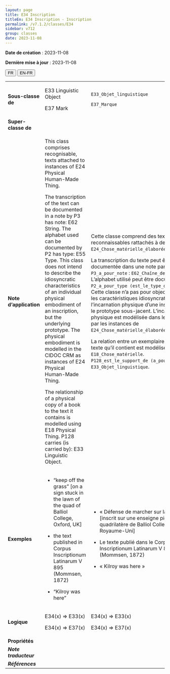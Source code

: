 ```yaml
---
layout: page
title: E34 Inscription
titleEn: E34 Inscription - Inscription
permalink: /v7.1.2/classes/E34
sidebar: v712
group: classes
date: 2023-11-08
---
```


**Date de création** : 2023-11-08

**Dernière mise à jour** : 2023-11-08

<div class="lang-buttons">
 <button id="fr" class="activate">FR</button>
 <button id="en-fr">EN-FR</button>
</div>

<table>
<tbody>
<tr>
<td><strong>Sous-classe de</strong></td>
<td class="en">
<p>E33 Linguistic Object</p>
<p>E37 Mark</p>
</td>
<td>
<p><code class="language-plaintext highlighter-rouge">E33_Objet_linguistique</code></p>
<p><code class="language-plaintext highlighter-rouge">E37_Marque</code> </p>
</td>
</tr>
<tr>
<td><strong>Super-classe de</strong></td>
<td class="en">
</td>
<td>
</td>
</tr>
<tr>
<td><strong>Note d’application</strong></td>
<td class="en">
<p>This class comprises recognisable, texts attached to instances of E24 Physical Human-Made Thing. </p>
<p>The transcription of the text can be documented in a note by P3 has note: E62 String. The alphabet used can be documented by P2 has type: E55 Type. This class does not intend to describe the idiosyncratic characteristics of an individual physical embodiment of an inscription, but the underlying prototype. The physical embodiment is modelled in the CIDOC CRM as instances of E24 Physical Human-Made Thing.</p>
<p>The relationship of a physical copy of a book to the text it contains is modelled using E18 Physical Thing. P128 carries (is carried by): E33 Linguistic Object. </p>
</td>
<td>
<p>Cette classe comprend des textes reconnaissables rattachés à des instances de <code class="language-plaintext highlighter-rouge">E24_Chose_matérielle_élaborée_par_l’humain</code>.</p>
<p>La transcription du texte peut être documentée dans une note par <code class="language-plaintext highlighter-rouge">P3_a_pour_note</code> : <code class="language-plaintext highlighter-rouge">E62_Chaîne_de_caractères</code>. L’alphabet utilisé peut être documenté par <code class="language-plaintext highlighter-rouge">P2_a_pour_type (est_le_type_de)</code> : <code class="language-plaintext highlighter-rouge">E55_Type</code>. Cette classe n’a pas pour objectif de décrire les caractéristiques idiosyncratiques de l’incarnation physique d’une inscription, mais le prototype sous-jacent. L’incarnation physique est modélisée dans le CIDOC CRM par les instances de <code class="language-plaintext highlighter-rouge">E24_Chose_matérielle_élaborée_par_l’humain</code>.</p>
<p>La relation entre un exemplaire physique et le texte qu’il contient est modélisée à l’aide de : <code class="language-plaintext highlighter-rouge">E18_Chose_matérielle</code>. <code class="language-plaintext highlighter-rouge">P128_est_le_support_de (a_pour_support)</code> : <code class="language-plaintext highlighter-rouge">E33_Objet_linguistique</code>.</p>
</td>
</tr>
<tr>
<td><strong>Exemples</strong></td>
<td class="en">
<ul>
<li><p>“keep off the grass” [on a sign stuck in the lawn of the quad of Balliol College, Oxford, UK]</p>
</li>
<li><p>the text published in Corpus Inscriptionum Latinarum V 895 (Mommsen, 1872)</p>
</li>
<li><p>“Kilroy was here” </p>
</li>
</ul>
</td>
<td>
<ul>
<li><p>« Défense de marcher sur la pelouse » [inscrit sur une enseigne piquée dans le quadrilatère de Balliol College à Oxford au Royaume-Uni]</p>
</li>
<li><p>Le texte publié dans le Corpus Inscriptionum Latinarum V 895 (Mommsen, 1872)</p>
</li>
<li><p>« Kilroy was here »</p>
</li>
</ul>
</td>
</tr>
<tr>
<td><strong>Logique</strong></td>
<td class="en">
<p>E34(x) ⇒ E33(x)</p>
<p>E34(x) ⇒ E37(x)</p>
</td>
<td>
<p>E34(x) ⇒ E33(x)</p>
<p>E34(x) ⇒ E37(x)</p>
</td>
</tr>
<tr>
<td><strong>Propriétés</strong></td>
<td class="en">
</td>
<td>
</td>
</tr>
<tr>
<td><strong><em>Note traducteur</em></strong></td>
<td colspan="2">
</td>
</tr>
<tr>
<td><strong><em>Références</em></strong></td>
<td colspan="2">
<p><em></em></p>
</td>
</tr>
</tbody>
</table>
